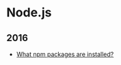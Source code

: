 Node.js
=======

2016
----
* [What npm packages are installed?](/blog/2016/04/what-npm-packages-are-installed.md)
